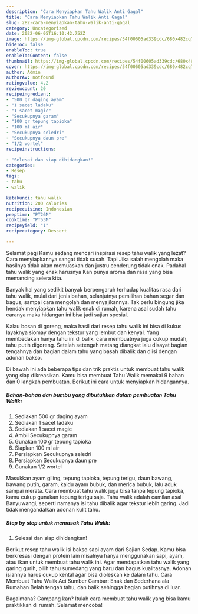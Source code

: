 ```yaml
---
description: "Cara Menyiapkan Tahu Walik Anti Gagal"
title: "Cara Menyiapkan Tahu Walik Anti Gagal"
slug: 282-cara-menyiapkan-tahu-walik-anti-gagal
category: Uncategorized
date: 2022-06-05T16:10:42.752Z
image: https://img-global.cpcdn.com/recipes/54f00605ad339cdc/680x482cq70/tahu-walik-foto-resep-utama.jpg
hideToc: false
enableToc: true
enableTocContent: false
thumbnail: https://img-global.cpcdn.com/recipes/54f00605ad339cdc/680x482cq70/tahu-walik-foto-resep-utama.jpg
cover: https://img-global.cpcdn.com/recipes/54f00605ad339cdc/680x482cq70/tahu-walik-foto-resep-utama.jpg
author: Admin
authorAv: notfound
ratingvalue: 4.2
reviewcount: 20
recipeingredient:
- "500 gr daging ayam"
- "1 sacet ladaku"
- "1 sacet magic"
- "Secukupnya garam"
- "100 gr tepung tapioka"
- "100 ml air"
- "Secukupnya seledri"
- "Secukupnya daun pre"
- "1/2 wortel"
recipeinstructions:

- "Selesai dan siap dihidangkan!"
categories:
- Resep
tags:
- tahu
- walik

katakunci: tahu walik 
nutrition: 200 calories
recipecuisine: Indonesian
preptime: "PT26M"
cooktime: "PT53M"
recipeyield: "1"
recipecategory: Dessert

---
```



Selamat pagi Kamu sedang mencari inspirasi resep tahu walik yang lezat? Cara menyiapkannya sangat tidak susah. Tapi Jika salah mengolah maka hasilnya tidak akan memuaskan dan justru cenderung tidak enak. Padahal tahu walik yang enak harusnya Kan punya aroma dan rasa yang bisa memancing selera kita.


Banyak hal yang sedikit banyak berpengaruh terhadap kualitas rasa dari tahu walik, mulai dari jenis bahan, selanjutnya pemilihan bahan segar dan bagus, sampai cara mengolah dan menyajikannya. Tak perlu bingung jika hendak menyiapkan tahu walik enak di rumah, karena asal sudah tahu caranya maka hidangan ini bisa jadi sajian spesial.

Kalau bosan di goreng, maka hasil dari resep tahu walik ini bisa di kukus layaknya siomay dengan tekstur yang lembut dan kenyal. Yang membedakan hanya tahu ini di balik. cara membuatnya juga cukup mudah, tahu putih digoreng. Setelah setengah matang diangkat lalu disayat bagian tengahnya dan bagian dalam tahu yang basah dibalik dan diisi dengan adonan bakso.


Di bawah ini ada beberapa tips dan trik praktis untuk membuat tahu walik yang siap dikreasikan. Kamu bisa membuat Tahu Walik memakai 9 bahan dan 0 langkah pembuatan. Berikut ini cara untuk menyiapkan hidangannya.

<!--inarticleads1-->

##### Bahan-bahan dan bumbu yang dibutuhkan dalam pembuatan Tahu Walik:

1. Sediakan 500 gr daging ayam
1. Sediakan 1 sacet ladaku
1. Sediakan 1 sacet magic
1. Ambil Secukupnya garam
1. Gunakan 100 gr tepung tapioka
1. Siapkan 100 ml air
1. Persiapkan Secukupnya seledri
1. Persiapkan Secukupnya daun pre
1. Gunakan 1/2 wortel


Masukkan ayam giling, tepung tapioka, tepung terigu, daun bawang, bawang putih, garam, kaldu ayam bubuk, dan merica bubuk, lalu aduk sampai merata. Cara membuat tahu walik juga bisa tanpa tepung tapioka, kamu cukup gunakan tepung terigu saja. Tahu walik adalah camilan asal Banyuwangi, seperti namanya isi tahu dibalik agar tekstur lebih garing. Jadi tidak mengandalkan adonan kulit tahu. 

<!--inarticleads2-->

##### Step by step untuk memasak Tahu Walik:


1. Selesai dan siap dihidangkan!

Berikut resep tahu walik isi bakso sapi ayam dari Sajian Sedap. Kamu bisa berkresasi dengan protein lain misalnya hanya menggunakan sapi, ayam, atau ikan untuk membuat tahu walik ini. Agar mendapatkan tahu walik yang garing gurih, pilih tahu sumedang yang baru dan bagus kualitasnya. Adonan isiannya harus cukup kental agar bisa dioleskan ke dalam tahu. Cara Membuat Tahu Walik Aci Sumber Gambar: Enak dan Sederhana ala Rumahan Belah tengah tahu, dan balik sehingga bagian putihnya di luar. 

Bagaimana? Gampang kan? Itulah cara membuat tahu walik yang bisa kamu praktikkan di rumah. Selamat mencoba!
